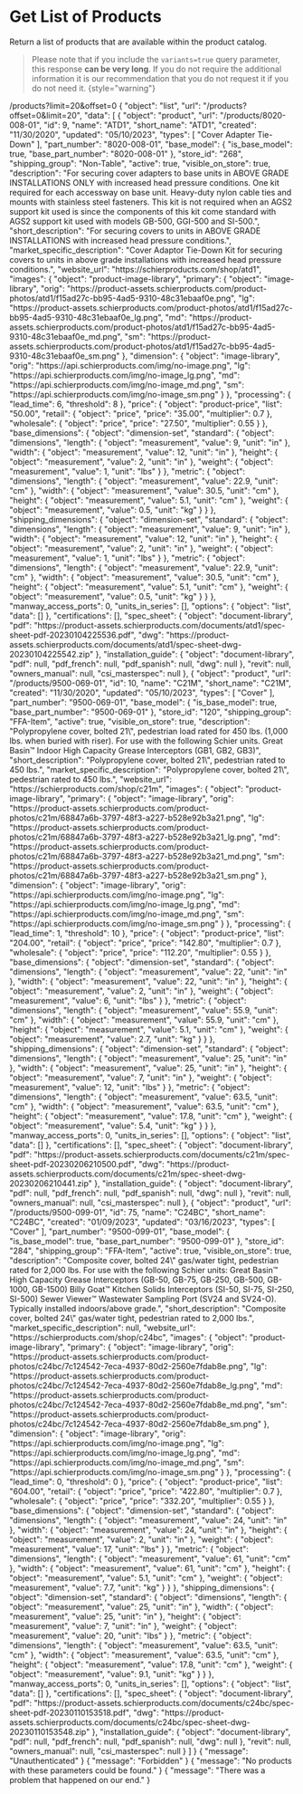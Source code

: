 # Get List of Products

Return a list of products that are available within the product catalog.

> Please note that if you include the `variants=true` query parameter, this response **can be very long**. If you do not require the additional information it is our recommendation that you do not request it if you do not need it.
{style="warning"}

<api-endpoint openapi-path="./../api-spec/product-api/index.yaml" endpoint="/products" method="get">
    <request>
        <sample lang="JSON" title="URL">
            /products?limit=20&amp;offset=0
        </sample>
    </request>
    <response type="200">
        <sample lang="JSON">
            {
                "object": "list",
                "url": "/products?offset=0&amp;limit=20",
                "data": [
                    {
                        "object": "product",
                        "url": "/products/8020-008-01",
                        "id": 9,
                        "name": "ATD1",
                        "short_name": "ATD1",
                        "created": "11/30/2020",
                        "updated": "05/10/2023",
                        "types": [
                            "Cover Adapter Tie-Down"
                        ],
                        "part_number": "8020-008-01",
                        "base_model": {
                            "is_base_model": true,
                            "base_part_number": "8020-008-01"
                        },
                        "store_id": "268",
                        "shipping_group": "Non-Table",
                        "active": true,
                        "visible_on_store": true,
                        "description": "For securing cover adapters to base units in ABOVE GRADE INSTALLATIONS ONLY with increased head pressure conditions. One kit required for each accessway on base unit. Heavy-duty nylon cable ties and mounts with stainless steel fasteners. This kit is not required when an AGS2 support kit used is since the components of this kit come standard with AGS2 support kit used with models GB-500, GGI-500 and SI-500.",
                        "short_description": "For securing covers to units in ABOVE GRADE INSTALLATIONS with increased head pressure conditions.",
                        "market_specific_description": "Cover Adaptor Tie-Down Kit for securing covers to units in above grade installations with increased head pressure conditions.",
                        "website_url": "https://schierproducts.com/shop/atd1",
                        "images": {
                            "object": "product-image-library",
                            "primary": {
                                "object": "image-library",
                                "orig": "https://product-assets.schierproducts.com/product-photos/atd1/f15ad27c-bb95-4ad5-9310-48c31ebaaf0e.png",
                                "lg": "https://product-assets.schierproducts.com/product-photos/atd1/f15ad27c-bb95-4ad5-9310-48c31ebaaf0e_lg.png",
                                "md": "https://product-assets.schierproducts.com/product-photos/atd1/f15ad27c-bb95-4ad5-9310-48c31ebaaf0e_md.png",
                                "sm": "https://product-assets.schierproducts.com/product-photos/atd1/f15ad27c-bb95-4ad5-9310-48c31ebaaf0e_sm.png"
                            },
                            "dimension": {
                                "object": "image-library",
                                "orig": "https://api.schierproducts.com/img/no-image.png",
                                "lg": "https://api.schierproducts.com/img/no-image_lg.png",
                                "md": "https://api.schierproducts.com/img/no-image_md.png",
                                "sm": "https://api.schierproducts.com/img/no-image_sm.png"
                            }
                        },
                        "processing": {
                            "lead_time": 6,
                            "threshold": 8
                        },
                        "price": {
                            "object": "product-price",
                            "list": "50.00",
                            "retail": {
                                "object": "price",
                                "price": "35.00",
                                "multiplier": 0.7
                            },
                            "wholesale": {
                                "object": "price",
                                "price": "27.50",
                                "multiplier": 0.55
                            }
                        },
                        "base_dimensions": {
                            "object": "dimension-set",
                            "standard": {
                                "object": "dimensions",
                                "length": {
                                    "object": "measurement",
                                    "value": 9,
                                    "unit": "in"
                                },
                                "width": {
                                    "object": "measurement",
                                    "value": 12,
                                    "unit": "in"
                                },
                                "height": {
                                    "object": "measurement",
                                    "value": 2,
                                    "unit": "in"
                                },
                                "weight": {
                                    "object": "measurement",
                                    "value": 1,
                                    "unit": "lbs"
                                }
                            },
                            "metric": {
                                "object": "dimensions",
                                "length": {
                                    "object": "measurement",
                                    "value": 22.9,
                                    "unit": "cm"
                                },
                                "width": {
                                    "object": "measurement",
                                    "value": 30.5,
                                    "unit": "cm"
                                },
                                "height": {
                                    "object": "measurement",
                                    "value": 5.1,
                                    "unit": "cm"
                                },
                                "weight": {
                                    "object": "measurement",
                                    "value": 0.5,
                                    "unit": "kg"
                                }
                            }
                        },
                        "shipping_dimensions": {
                            "object": "dimension-set",
                            "standard": {
                                "object": "dimensions",
                                "length": {
                                    "object": "measurement",
                                    "value": 9,
                                    "unit": "in"
                                },
                                "width": {
                                    "object": "measurement",
                                    "value": 12,
                                    "unit": "in"
                                },
                                "height": {
                                    "object": "measurement",
                                    "value": 2,
                                    "unit": "in"
                                },
                                "weight": {
                                    "object": "measurement",
                                    "value": 1,
                                    "unit": "lbs"
                                }
                            },
                            "metric": {
                                "object": "dimensions",
                                "length": {
                                    "object": "measurement",
                                    "value": 22.9,
                                    "unit": "cm"
                                },
                                "width": {
                                    "object": "measurement",
                                    "value": 30.5,
                                    "unit": "cm"
                                },
                                "height": {
                                    "object": "measurement",
                                    "value": 5.1,
                                    "unit": "cm"
                                },
                                "weight": {
                                    "object": "measurement",
                                    "value": 0.5,
                                    "unit": "kg"
                                }
                            }
                        },
                        "manway_access_ports": 0,
                        "units_in_series": [],
                        "options": {
                            "object": "list",
                            "data": []
                        },
                        "certifications": [],
                        "spec_sheet": {
                            "object": "document-library",
                            "pdf": "https://product-assets.schierproducts.com/documents/atd1/spec-sheet-pdf-20230104225536.pdf",
                            "dwg": "https://product-assets.schierproducts.com/documents/atd1/spec-sheet-dwg-20230104225542.zip"
                        },
                        "installation_guide": {
                            "object": "document-library",
                            "pdf": null,
                            "pdf_french": null,
                            "pdf_spanish": null,
                            "dwg": null
                        },
                        "revit": null,
                        "owners_manual": null,
                        "csi_masterspec": null
                    },
                    {
                        "object": "product",
                        "url": "/products/9500-069-01",
                        "id": 10,
                        "name": "C21M",
                        "short_name": "C21M",
                        "created": "11/30/2020",
                        "updated": "05/10/2023",
                        "types": [
                            "Cover"
                        ],
                        "part_number": "9500-069-01",
                        "base_model": {
                            "is_base_model": true,
                            "base_part_number": "9500-069-01"
                        },
                        "store_id": "120",
                        "shipping_group": "FFA-Item",
                        "active": true,
                        "visible_on_store": true,
                        "description": "Polypropylene cover, bolted 21\", pedestrian load rated for 450 lbs. (1,000 lbs. when buried with riser). For use with the following Schier units. Great Basin™ Indoor High Capacity Grease Interceptors (GB1, GB2, GB3)",
                        "short_description": "Polypropylene cover, bolted 21\", pedestrian rated to 450 lbs.",
                        "market_specific_description": "Polypropylene cover, bolted 21\", pedestrian rated to 450 lbs.",
                        "website_url": "https://schierproducts.com/shop/c21m",
                        "images": {
                            "object": "product-image-library",
                            "primary": {
                                "object": "image-library",
                                "orig": "https://product-assets.schierproducts.com/product-photos/c21m/68847a6b-3797-48f3-a227-b528e92b3a21.png",
                                "lg": "https://product-assets.schierproducts.com/product-photos/c21m/68847a6b-3797-48f3-a227-b528e92b3a21_lg.png",
                                "md": "https://product-assets.schierproducts.com/product-photos/c21m/68847a6b-3797-48f3-a227-b528e92b3a21_md.png",
                                "sm": "https://product-assets.schierproducts.com/product-photos/c21m/68847a6b-3797-48f3-a227-b528e92b3a21_sm.png"
                            },
                            "dimension": {
                                "object": "image-library",
                                "orig": "https://api.schierproducts.com/img/no-image.png",
                                "lg": "https://api.schierproducts.com/img/no-image_lg.png",
                                "md": "https://api.schierproducts.com/img/no-image_md.png",
                                "sm": "https://api.schierproducts.com/img/no-image_sm.png"
                            }
                        },
                        "processing": {
                            "lead_time": 1,
                            "threshold": 10
                        },
                        "price": {
                            "object": "product-price",
                            "list": "204.00",
                            "retail": {
                                "object": "price",
                                "price": "142.80",
                                "multiplier": 0.7
                            },
                            "wholesale": {
                                "object": "price",
                                "price": "112.20",
                                "multiplier": 0.55
                            }
                        },
                        "base_dimensions": {
                            "object": "dimension-set",
                            "standard": {
                                "object": "dimensions",
                                "length": {
                                    "object": "measurement",
                                    "value": 22,
                                    "unit": "in"
                                },
                                "width": {
                                    "object": "measurement",
                                    "value": 22,
                                    "unit": "in"
                                },
                                "height": {
                                    "object": "measurement",
                                    "value": 2,
                                    "unit": "in"
                                },
                                "weight": {
                                    "object": "measurement",
                                    "value": 6,
                                    "unit": "lbs"
                                }
                            },
                            "metric": {
                                "object": "dimensions",
                                "length": {
                                    "object": "measurement",
                                    "value": 55.9,
                                    "unit": "cm"
                                },
                                "width": {
                                    "object": "measurement",
                                    "value": 55.9,
                                    "unit": "cm"
                                },
                                "height": {
                                    "object": "measurement",
                                    "value": 5.1,
                                    "unit": "cm"
                                },
                                "weight": {
                                    "object": "measurement",
                                    "value": 2.7,
                                    "unit": "kg"
                                }
                            }
                        },
                        "shipping_dimensions": {
                            "object": "dimension-set",
                            "standard": {
                                "object": "dimensions",
                                "length": {
                                    "object": "measurement",
                                    "value": 25,
                                    "unit": "in"
                                },
                                "width": {
                                    "object": "measurement",
                                    "value": 25,
                                    "unit": "in"
                                },
                                "height": {
                                    "object": "measurement",
                                    "value": 7,
                                    "unit": "in"
                                },
                                "weight": {
                                    "object": "measurement",
                                    "value": 12,
                                    "unit": "lbs"
                                }
                            },
                            "metric": {
                                "object": "dimensions",
                                "length": {
                                    "object": "measurement",
                                    "value": 63.5,
                                    "unit": "cm"
                                },
                                "width": {
                                    "object": "measurement",
                                    "value": 63.5,
                                    "unit": "cm"
                                },
                                "height": {
                                    "object": "measurement",
                                    "value": 17.8,
                                    "unit": "cm"
                                },
                                "weight": {
                                    "object": "measurement",
                                    "value": 5.4,
                                    "unit": "kg"
                                }
                            }
                        },
                        "manway_access_ports": 0,
                        "units_in_series": [],
                        "options": {
                            "object": "list",
                            "data": []
                        },
                        "certifications": [],
                        "spec_sheet": {
                            "object": "document-library",
                            "pdf": "https://product-assets.schierproducts.com/documents/c21m/spec-sheet-pdf-20230206210500.pdf",
                            "dwg": "https://product-assets.schierproducts.com/documents/c21m/spec-sheet-dwg-20230206210441.zip"
                        },
                        "installation_guide": {
                            "object": "document-library",
                            "pdf": null,
                            "pdf_french": null,
                            "pdf_spanish": null,
                            "dwg": null
                        },
                        "revit": null,
                        "owners_manual": null,
                        "csi_masterspec": null
                    },
                    {
                        "object": "product",
                        "url": "/products/9500-099-01",
                        "id": 75,
                        "name": "C24BC",
                        "short_name": "C24BC",
                        "created": "01/09/2023",
                        "updated": "03/16/2023",
                        "types": [
                            "Cover"
                        ],
                        "part_number": "9500-099-01",
                        "base_model": {
                            "is_base_model": true,
                            "base_part_number": "9500-099-01"
                        },
                        "store_id": "284",
                        "shipping_group": "FFA-Item",
                        "active": true,
                        "visible_on_store": true,
                        "description": "Composite cover, bolted 24\" gas/water tight, pedestrian rated for 2,000 lbs. For use with the following Schier units: Great Basin™ High Capacity Grease Interceptors (GB-50, GB-75, GB-250, GB-500, GB-1000, GB-1500) Billy Goat™ Kitchen Solids Interceptors (SI-50, SI-75, SI-250, SI-500) Sewer Viewer™ Wastewater Sampling Port (SV24 and SV24-O). Typically installed indoors/above grade.",
                        "short_description": "Composite cover, bolted 24\" gas/water tight, pedestrian rated to 2,000 lbs.",
                        "market_specific_description": null,
                        "website_url": "https://schierproducts.com/shop/c24bc",
                        "images": {
                            "object": "product-image-library",
                            "primary": {
                                "object": "image-library",
                                "orig": "https://product-assets.schierproducts.com/product-photos/c24bc/7c124542-7eca-4937-80d2-2560e7fdab8e.png",
                                "lg": "https://product-assets.schierproducts.com/product-photos/c24bc/7c124542-7eca-4937-80d2-2560e7fdab8e_lg.png",
                                "md": "https://product-assets.schierproducts.com/product-photos/c24bc/7c124542-7eca-4937-80d2-2560e7fdab8e_md.png",
                                "sm": "https://product-assets.schierproducts.com/product-photos/c24bc/7c124542-7eca-4937-80d2-2560e7fdab8e_sm.png"
                            },
                            "dimension": {
                                "object": "image-library",
                                "orig": "https://api.schierproducts.com/img/no-image.png",
                                "lg": "https://api.schierproducts.com/img/no-image_lg.png",
                                "md": "https://api.schierproducts.com/img/no-image_md.png",
                                "sm": "https://api.schierproducts.com/img/no-image_sm.png"
                            }
                        },
                        "processing": {
                            "lead_time": 0,
                            "threshold": 0
                        },
                        "price": {
                            "object": "product-price",
                            "list": "604.00",
                            "retail": {
                                "object": "price",
                                "price": "422.80",
                                "multiplier": 0.7
                            },
                            "wholesale": {
                                "object": "price",
                                "price": "332.20",
                                "multiplier": 0.55
                            }
                        },
                        "base_dimensions": {
                            "object": "dimension-set",
                            "standard": {
                                "object": "dimensions",
                                "length": {
                                    "object": "measurement",
                                    "value": 24,
                                    "unit": "in"
                                },
                                "width": {
                                    "object": "measurement",
                                    "value": 24,
                                    "unit": "in"
                                },
                                "height": {
                                    "object": "measurement",
                                    "value": 2,
                                    "unit": "in"
                                },
                                "weight": {
                                    "object": "measurement",
                                    "value": 17,
                                    "unit": "lbs"
                                }
                            },
                            "metric": {
                                "object": "dimensions",
                                "length": {
                                    "object": "measurement",
                                    "value": 61,
                                    "unit": "cm"
                                },
                                "width": {
                                    "object": "measurement",
                                    "value": 61,
                                    "unit": "cm"
                                },
                                "height": {
                                    "object": "measurement",
                                    "value": 5.1,
                                    "unit": "cm"
                                },
                                "weight": {
                                    "object": "measurement",
                                    "value": 7.7,
                                    "unit": "kg"
                                }
                            }
                        },
                        "shipping_dimensions": {
                            "object": "dimension-set",
                            "standard": {
                                "object": "dimensions",
                                "length": {
                                    "object": "measurement",
                                    "value": 25,
                                    "unit": "in"
                                },
                                "width": {
                                    "object": "measurement",
                                    "value": 25,
                                    "unit": "in"
                                },
                                "height": {
                                    "object": "measurement",
                                    "value": 7,
                                    "unit": "in"
                                },
                                "weight": {
                                    "object": "measurement",
                                    "value": 20,
                                    "unit": "lbs"
                                }
                            },
                            "metric": {
                                "object": "dimensions",
                                "length": {
                                    "object": "measurement",
                                    "value": 63.5,
                                    "unit": "cm"
                                },
                                "width": {
                                    "object": "measurement",
                                    "value": 63.5,
                                    "unit": "cm"
                                },
                                "height": {
                                    "object": "measurement",
                                    "value": 17.8,
                                    "unit": "cm"
                                },
                                "weight": {
                                    "object": "measurement",
                                    "value": 9.1,
                                    "unit": "kg"
                                }
                            }
                        },
                        "manway_access_ports": 0,
                        "units_in_series": [],
                        "options": {
                            "object": "list",
                            "data": []
                        },
                        "certifications": [],
                        "spec_sheet": {
                            "object": "document-library",
                            "pdf": "https://product-assets.schierproducts.com/documents/c24bc/spec-sheet-pdf-20230110153518.pdf",
                            "dwg": "https://product-assets.schierproducts.com/documents/c24bc/spec-sheet-dwg-20230110153548.zip"
                        },
                        "installation_guide": {
                            "object": "document-library",
                            "pdf": null,
                            "pdf_french": null,
                            "pdf_spanish": null,
                            "dwg": null
                        },
                        "revit": null,
                        "owners_manual": null,
                        "csi_masterspec": null
                    }
                ]
            }
        </sample>
    </response>
    <response type="401">
        <sample lang="JSON">
            {
                "message": "Unauthenticated" 
            }
        </sample>
    </response>
    <response type="403">
        <sample lang="JSON">
            {
                "message": "Forbidden" 
            }
        </sample>
    </response>
    <response type="404">
        <sample lang="JSON">
            {
                "message": "No products with these parameters could be found." 
            }
        </sample>
    </response>
    <response type="500">
        <sample lang="JSON">
            {
                "message": "There was a problem that happened on our end." 
            }
        </sample>
    </response>
</api-endpoint>